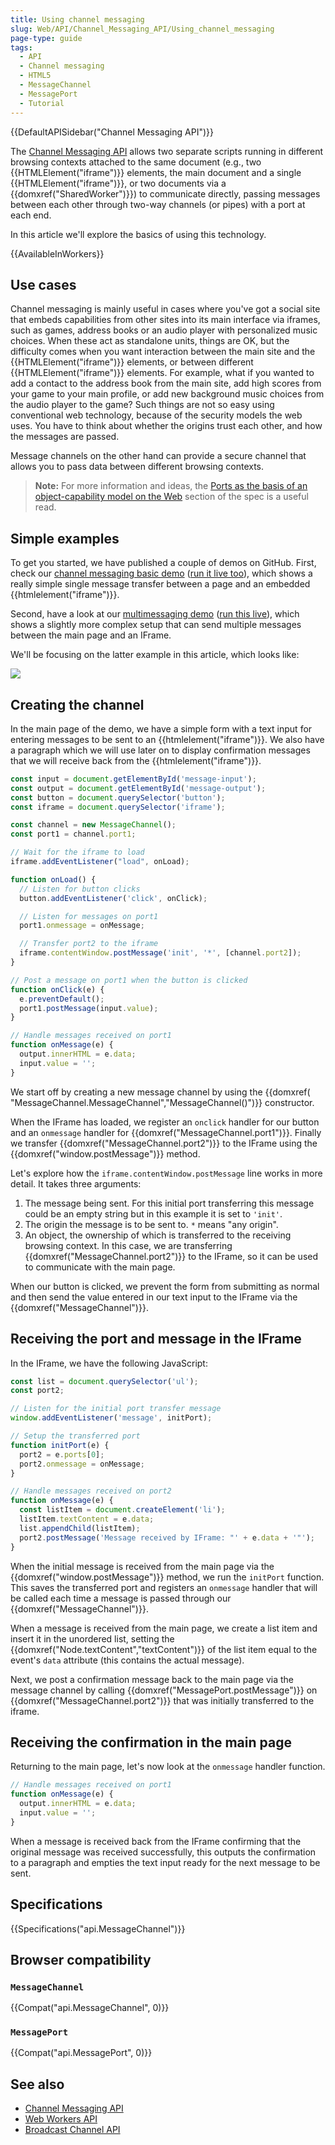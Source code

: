```yaml
---
title: Using channel messaging
slug: Web/API/Channel_Messaging_API/Using_channel_messaging
page-type: guide
tags:
  - API
  - Channel messaging
  - HTML5
  - MessageChannel
  - MessagePort
  - Tutorial
---
```

{{DefaultAPISidebar("Channel Messaging API")}}

The [Channel Messaging API](/en-US/docs/Web/API/Channel_Messaging_API) allows two separate scripts running in different browsing contexts attached to the same document (e.g., two {{HTMLElement("iframe")}} elements, the main document and a single {{HTMLElement("iframe")}}, or two documents via a {{domxref("SharedWorker")}}) to communicate directly, passing messages between each other through two-way channels (or pipes) with a port at each end.

In this article we'll explore the basics of using this technology.

{{AvailableInWorkers}}

## Use cases

Channel messaging is mainly useful in cases where you've got a social site that embeds capabilities from other sites into its main interface via iframes, such as games, address books or an audio player with personalized music choices. When these act as standalone units, things are OK, but the difficulty comes when you want interaction between the main site and the {{HTMLElement("iframe")}} elements, or between different {{HTMLElement("iframe")}} elements. For example, what if you wanted to add a contact to the address book from the main site, add high scores from your game to your main profile, or add new background music choices from the audio player to the game? Such things are not so easy using conventional web technology, because of the security models the web uses. You have to think about whether the origins trust each other, and how the messages are passed.

Message channels on the other hand can provide a secure channel that allows you to pass data between different browsing contexts.

> **Note:** For more information and ideas, the [Ports as the basis of an object-capability model on the Web](https://html.spec.whatwg.org/multipage/comms.html#ports-as-the-basis-of-an-object-capability-model-on-the-web) section of the spec is a useful read.

## Simple examples

To get you started, we have published a couple of demos on GitHub. First, check our [channel messaging basic demo](https://github.com/mdn/dom-examples/tree/master/channel-messaging-basic) ([run it live too](https://mdn.github.io/dom-examples/channel-messaging-basic/)), which shows a really simple single message transfer between a page and an embedded {{htmlelement("iframe")}}.

Second, have a look at our [multimessaging demo](https://github.com/mdn/dom-examples/tree/master/channel-messaging-multimessage) ([run this live](https://mdn.github.io/dom-examples/channel-messaging-multimessage/)), which shows a slightly more complex setup that can send multiple messages between the main page and an IFrame.

We'll be focusing on the latter example in this article, which looks like:

![](channel-messaging-demo.png)

## Creating the channel

In the main page of the demo, we have a simple form with a text input for entering messages to be sent to an {{htmlelement("iframe")}}. We also have a paragraph which we will use later on to display confirmation messages that we will receive back from the {{htmlelement("iframe")}}.

```js
const input = document.getElementById('message-input');
const output = document.getElementById('message-output');
const button = document.querySelector('button');
const iframe = document.querySelector('iframe');

const channel = new MessageChannel();
const port1 = channel.port1;

// Wait for the iframe to load
iframe.addEventListener("load", onLoad);

function onLoad() {
  // Listen for button clicks
  button.addEventListener('click', onClick);

  // Listen for messages on port1
  port1.onmessage = onMessage;

  // Transfer port2 to the iframe
  iframe.contentWindow.postMessage('init', '*', [channel.port2]);
}

// Post a message on port1 when the button is clicked
function onClick(e) {
  e.preventDefault();
  port1.postMessage(input.value);
}

// Handle messages received on port1
function onMessage(e) {
  output.innerHTML = e.data;
  input.value = '';
}
```

We start off by creating a new message channel by using the {{domxref( "MessageChannel.MessageChannel","MessageChannel()")}} constructor.

When the IFrame has loaded, we register an `onclick` handler for our button and an `onmessage` handler for {{domxref("MessageChannel.port1")}}. Finally we transfer {{domxref("MessageChannel.port2")}} to the IFrame using the {{domxref("window.postMessage")}} method.

Let's explore how the `iframe.contentWindow.postMessage` line works in more detail. It takes three arguments:

1. The message being sent. For this initial port transferring this message could be an empty string but in this example it is set to `'init'`.
2. The origin the message is to be sent to. `*` means "any origin".
3. An object, the ownership of which is transferred to the receiving browsing context. In this case, we are transferring {{domxref("MessageChannel.port2")}} to the IFrame, so it can be used to communicate with the main page.

When our button is clicked, we prevent the form from submitting as normal and then send the value entered in our text input to the IFrame via the {{domxref("MessageChannel")}}.

## Receiving the port and message in the IFrame

In the IFrame, we have the following JavaScript:

```js
const list = document.querySelector('ul');
const port2;

// Listen for the initial port transfer message
window.addEventListener('message', initPort);

// Setup the transferred port
function initPort(e) {
  port2 = e.ports[0];
  port2.onmessage = onMessage;
}

// Handle messages received on port2
function onMessage(e) {
  const listItem = document.createElement('li');
  listItem.textContent = e.data;
  list.appendChild(listItem);
  port2.postMessage('Message received by IFrame: "' + e.data + '"');
}
```

When the initial message is received from the main page via the {{domxref("window.postMessage")}} method, we run the `initPort` function. This saves the transferred port and registers an `onmessage` handler that will be called each time a message is passed through our {{domxref("MessageChannel")}}.

When a message is received from the main page, we create a list item and insert it in the unordered list, setting the {{domxref("Node.textContent","textContent")}} of the list item equal to the event's `data` attribute (this contains the actual message).

Next, we post a confirmation message back to the main page via the message channel by calling {{domxref("MessagePort.postMessage")}} on {{domxref("MessageChannel.port2")}} that was initially transferred to the iframe.

## Receiving the confirmation in the main page

Returning to the main page, let's now look at the `onmessage` handler function.

```js
// Handle messages received on port1
function onMessage(e) {
  output.innerHTML = e.data;
  input.value = '';
}
```

When a message is received back from the IFrame confirming that the original message was received successfully, this outputs the confirmation to a paragraph and empties the text input ready for the next message to be sent.

## Specifications

{{Specifications("api.MessageChannel")}}

## Browser compatibility

### `MessageChannel`

{{Compat("api.MessageChannel", 0)}}

### `MessagePort`

{{Compat("api.MessagePort", 0)}}

## See also

- [Channel Messaging API](/en-US/docs/Web/API/Channel_Messaging_API)
- [Web Workers API](/en-US/docs/Web/API/Web_Workers_API)
- [Broadcast Channel API](/en-US/docs/Web/API/Broadcast_Channel_API)
